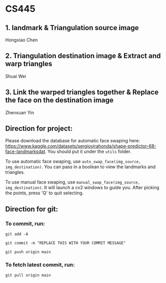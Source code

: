 # CS445

## 1. landmark & Triangulation source image

Hongxiao Chen

## 2. Triangulation destination image & Extract and warp triangles

Shuai Wei

## 3. Link the warped triangles together & Replace the face on the destination image

Zhenxuan Yin

## Direction for project:

Please download the database for automatic face swaping here: https://www.kaggle.com/datasets/sergiovirahonda/shape-predictor-68-face-landmarksdat. You should put it under the `utils` folder.

To use automatic face swaping, use `auto_swap_face(img_source, img_destination)`. You can pass in a boolean to view the landmarks and triangles.

To use manual face swaping, use `manual_swap_face(img_source, img_destination)`. It will launch a cv2 windows to guide you. After picking the points, press 'Q' to quit selecting.

## Direction for git:

### To commit, run:

`
git add -A
`

`
git commit -m "REPLACE THIS WITH YOUR COMMIT MESSAGE"
`

`
git push origin main
`

### To fetch latest commit, run:

`
git pull origin main
`
